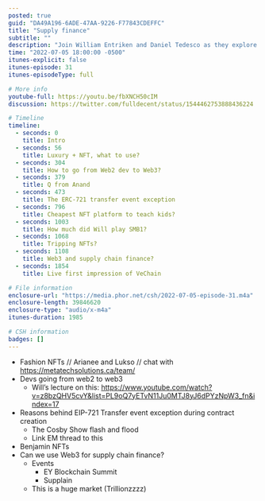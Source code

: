 ```yaml
---
posted: true
guid: "DA49A196-6ADE-47AA-9226-F77843CDEFFC"
title: "Supply finance"
subtitle: ""
description: "Join William Entriken and Daniel Tedesco as they explore the intersection of NFTs and luxury goods, the challenges of transitioning from web2 to web3 development, and the potential of using web3 technology in supply chain finance. They also discuss the ERC-721 transfer event exception and the cheapest NFT platform for teaching kids."
time: "2022-07-05 18:00:00 -0500"
itunes-explicit: false
itunes-episode: 31
itunes-episodeType: full

# More info
youtube-full: https://youtu.be/fbXNCH50cIM
discussion: https://twitter.com/fulldecent/status/1544462753888436224

# Timeline
timeline:
  - seconds: 0
    title: Intro
  - seconds: 56
    title: Luxury + NFT, what to use?
  - seconds: 304
    title: How to go from Web2 dev to Web3?
  - seconds: 379
    title: Q from Anand
  - seconds: 473
    title: The ERC-721 transfer event exception
  - seconds: 796
    title: Cheapest NFT platform to teach kids?
  - seconds: 1003
    title: How much did Will play SMB1?
  - seconds: 1068
    title: Tripping NFTs?
  - seconds: 1108
    title: Web3 and supply chain finance?
  - seconds: 1854
    title: Live first impression of VeChain

# File information
enclosure-url: "https://media.phor.net/csh/2022-07-05-episode-31.m4a"
enclosure-length: 39846620
enclosure-type: "audio/x-m4a"
itunes-duration: 1985

# CSH information
badges: []
---
```

<!--end of quick notes-->

- Fashion NFTs // Arianee and Lukso // chat with https://metatechsolutions.ca/team/
- Devs going from web2 to web3
  - Will’s lecture on this: https://www.youtube.com/watch?v=z8bzQHV5cvY&list=PL9oQ7yETvN11Ju0MTJ8yJ6dPYzNpW3_fn&index=17
- Reasons behind EIP-721 Transfer event exception during contract creation
  - The Cosby Show flash and flood
  - Link EM thread to this
- Benjamin NFTs
- Can we use Web3 for supply chain finance?
  - Events
    - EY Blockchain Summit
    - Supplain 
  - This is a huge market (Trillionzzzz)